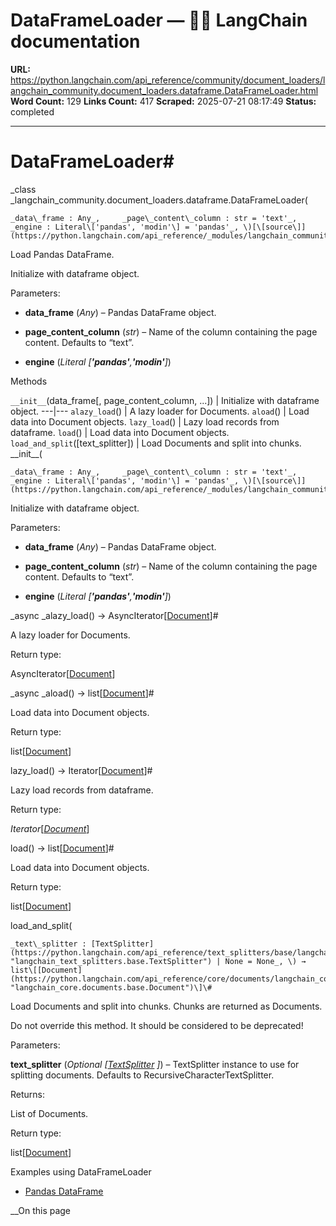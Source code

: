 # DataFrameLoader — 🦜🔗 LangChain  documentation

**URL:** https://python.langchain.com/api_reference/community/document_loaders/langchain_community.document_loaders.dataframe.DataFrameLoader.html
**Word Count:** 129
**Links Count:** 417
**Scraped:** 2025-07-21 08:17:49
**Status:** completed

---

# DataFrameLoader\#

_class _langchain\_community.document\_loaders.dataframe.DataFrameLoader\(

    _data\_frame : Any_,     _page\_content\_column : str = 'text'_,     _engine : Literal\['pandas', 'modin'\] = 'pandas'_, \)[\[source\]](https://python.langchain.com/api_reference/_modules/langchain_community/document_loaders/dataframe.html#DataFrameLoader)\#     

Load Pandas DataFrame.

Initialize with dataframe object.

Parameters:     

  * **data\_frame** \(_Any_\) – Pandas DataFrame object.

  * **page\_content\_column** \(_str_\) – Name of the column containing the page content. Defaults to “text”.

  * **engine** \(_Literal_ _\[__'pandas'__,__'modin'__\]_\)

Methods

`__init__`\(data\_frame\[, page\_content\_column, ...\]\) | Initialize with dataframe object.   ---|---   `alazy_load`\(\) | A lazy loader for Documents.   `aload`\(\) | Load data into Document objects.   `lazy_load`\(\) | Lazy load records from dataframe.   `load`\(\) | Load data into Document objects.   `load_and_split`\(\[text\_splitter\]\) | Load Documents and split into chunks.      \_\_init\_\_\(

    _data\_frame : Any_,     _page\_content\_column : str = 'text'_,     _engine : Literal\['pandas', 'modin'\] = 'pandas'_, \)[\[source\]](https://python.langchain.com/api_reference/_modules/langchain_community/document_loaders/dataframe.html#DataFrameLoader.__init__)\#     

Initialize with dataframe object.

Parameters:     

  * **data\_frame** \(_Any_\) – Pandas DataFrame object.

  * **page\_content\_column** \(_str_\) – Name of the column containing the page content. Defaults to “text”.

  * **engine** \(_Literal_ _\[__'pandas'__,__'modin'__\]_\)

_async _alazy\_load\(\) → AsyncIterator\[[Document](https://python.langchain.com/api_reference/core/documents/langchain_core.documents.base.Document.html#langchain_core.documents.base.Document "langchain_core.documents.base.Document")\]\#     

A lazy loader for Documents.

Return type:     

AsyncIterator\[[Document](https://python.langchain.com/api_reference/core/documents/langchain_core.documents.base.Document.html#langchain_core.documents.base.Document "langchain_core.documents.base.Document")\]

_async _aload\(\) → list\[[Document](https://python.langchain.com/api_reference/core/documents/langchain_core.documents.base.Document.html#langchain_core.documents.base.Document "langchain_core.documents.base.Document")\]\#     

Load data into Document objects.

Return type:     

list\[[Document](https://python.langchain.com/api_reference/core/documents/langchain_core.documents.base.Document.html#langchain_core.documents.base.Document "langchain_core.documents.base.Document")\]

lazy\_load\(\) → Iterator\[[Document](https://python.langchain.com/api_reference/core/documents/langchain_core.documents.base.Document.html#langchain_core.documents.base.Document "langchain_core.documents.base.Document")\]\#     

Lazy load records from dataframe.

Return type:     

_Iterator_\[[_Document_](https://python.langchain.com/api_reference/core/documents/langchain_core.documents.base.Document.html#langchain_core.documents.base.Document "langchain_core.documents.base.Document")\]

load\(\) → list\[[Document](https://python.langchain.com/api_reference/core/documents/langchain_core.documents.base.Document.html#langchain_core.documents.base.Document "langchain_core.documents.base.Document")\]\#     

Load data into Document objects.

Return type:     

list\[[Document](https://python.langchain.com/api_reference/core/documents/langchain_core.documents.base.Document.html#langchain_core.documents.base.Document "langchain_core.documents.base.Document")\]

load\_and\_split\(

    _text\_splitter : [TextSplitter](https://python.langchain.com/api_reference/text_splitters/base/langchain_text_splitters.base.TextSplitter.html#langchain_text_splitters.base.TextSplitter "langchain_text_splitters.base.TextSplitter") | None = None_, \) → list\[[Document](https://python.langchain.com/api_reference/core/documents/langchain_core.documents.base.Document.html#langchain_core.documents.base.Document "langchain_core.documents.base.Document")\]\#     

Load Documents and split into chunks. Chunks are returned as Documents.

Do not override this method. It should be considered to be deprecated\!

Parameters:     

**text\_splitter** \(_Optional_ _\[_[_TextSplitter_](https://python.langchain.com/api_reference/text_splitters/base/langchain_text_splitters.base.TextSplitter.html#langchain_text_splitters.base.TextSplitter "langchain_text_splitters.base.TextSplitter") _\]_\) – TextSplitter instance to use for splitting documents. Defaults to RecursiveCharacterTextSplitter.

Returns:     

List of Documents.

Return type:     

list\[[Document](https://python.langchain.com/api_reference/core/documents/langchain_core.documents.base.Document.html#langchain_core.documents.base.Document "langchain_core.documents.base.Document")\]

Examples using DataFrameLoader

  * [Pandas DataFrame](https://python.langchain.com/docs/integrations/document_loaders/pandas_dataframe/)

__On this page